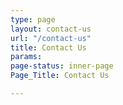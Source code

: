 ```yaml
---
type: page
layout: contact-us
url: "/contact-us"
title: Contact Us
params: 
page-status: inner-page
Page_Title: Contact Us

---
```

